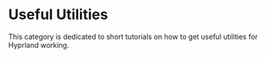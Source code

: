 # Useful Utilities

This category is dedicated to short tutorials on how to get useful utilities for Hyprland working.
